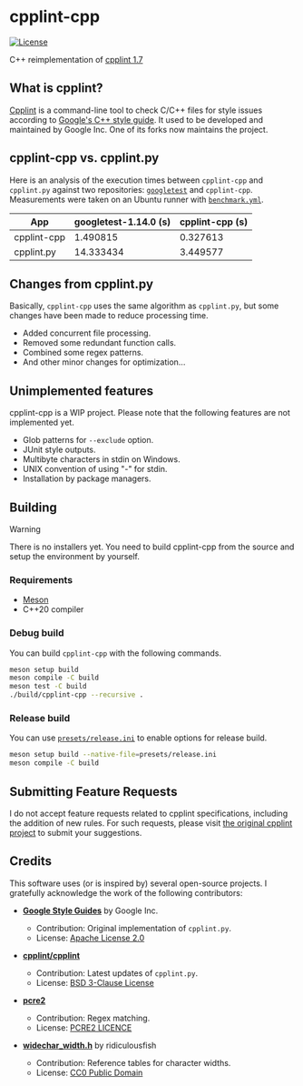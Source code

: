 # cpplint-cpp

[![License](https://img.shields.io/badge/License-BSD_3--Clause-green.svg)](https://opensource.org/licenses/BSD-3-Clause)

C++ reimplementation of [cpplint 1.7](https://github.com/cpplint/cpplint/tree/ab7335bcc734f6d21226631060888bfb77bbc9d7)

## What is cpplint?

[Cpplint](https://github.com/cpplint/cpplint) is a command-line tool to check C/C++ files for style issues according to [Google's C++ style guide](http://google.github.io/styleguide/cppguide.html).
It used to be developed and maintained by Google Inc. One of its forks now maintains the project.

## cpplint-cpp vs. cpplint.py

Here is an analysis of the execution times between `cpplint-cpp` and `cpplint.py` against two repositories:
[`googletest`](https://github.com/google/googletest) and `cpplint-cpp`.
Measurements were taken on an Ubuntu runner with [`benchmark.yml`](.github/workflows/benchmark.yml).

| App         | googletest-1.14.0 (s) | cpplint-cpp (s) |
| ----------- | --------------------- | --------------- |
| cpplint-cpp | 1.490815              | 0.327613        |
| cpplint.py  | 14.333434             | 3.449577        |

## Changes from cpplint.py

Basically, `cpplint-cpp` uses the same algorithm as `cpplint.py`, but some changes have been made to reduce processing time.

- Added concurrent file processing.
- Removed some redundant function calls.
- Combined some regex patterns.
- And other minor changes for optimization...

## Unimplemented features

cpplint-cpp is a WIP project. Please note that the following features are not implemented yet.

- Glob patterns for `--exclude` option.
- JUnit style outputs.
- Multibyte characters in stdin on Windows.
- UNIX convention of using "-" for stdin.
- Installation by package managers.

## Building

> [!Warning]
> There is no installers yet. You need to build cpplint-cpp from the source and setup the environment by yourself.

### Requirements

- [Meson](https://github.com/mesonbuild/meson)
- C++20 compiler

### Debug build

You can build `cpplint-cpp` with the following commands.

```sh
meson setup build
meson compile -C build
meson test -C build
./build/cpplint-cpp --recursive .
```

### Release build

You can use [`presets/release.ini`](./presets/release.ini) to enable options for release build.

```sh
meson setup build --native-file=presets/release.ini
meson compile -C build
```

## Submitting Feature Requests

I do not accept feature requests related to cpplint specifications, including the addition of new rules.
For such requests, please visit [the original cpplint project](https://github.com/cpplint/cpplint/issues) to submit your suggestions.

## Credits

This software uses (or is inspired by) several open-source projects. I gratefully acknowledge the work of the following contributors:

- **[Google Style Guides](https://github.com/google/styleguide)** by Google Inc.
  - Contribution: Original implementation of `cpplint.py`.
  - License: [Apache License 2.0](https://github.com/google/styleguide/blob/gh-pages/LICENSE)

- **[cpplint/cpplint](https://github.com/cpplint/cpplint)**
  - Contribution: Latest updates of `cpplint.py`.
  - License: [BSD 3-Clause License](https://github.com/cpplint/cpplint/blob/master/LICENSE)

- **[pcre2](https://github.com/PCRE2Project/pcre2)**
  - Contribution: Regex matching.
  - License: [PCRE2 LICENCE](https://github.com/PCRE2Project/pcre2/blob/master/LICENCE)

- **[widechar_width.h](https://github.com/ridiculousfish/widecharwidth/blob/master/widechar_width.h)** by ridiculousfish
  - Contribution: Reference tables for character widths.
  - License: [CC0 Public Domain](https://github.com/ridiculousfish/widecharwidth/blob/master/LICENSE)
